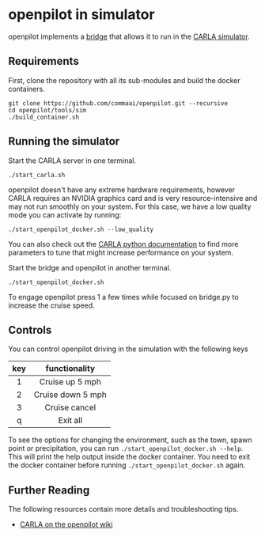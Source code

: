 openpilot in simulator
=====================

openpilot implements a [bridge](bridge.py) that allows it to run in the [CARLA simulator](https://carla.org/). 

## Requirements

First, clone the repository with all its sub-modules and build the docker containers.
```
git clone https://github.com/commaai/openpilot.git --recursive
cd openpilot/tools/sim
./build_container.sh
```

## Running the simulator

Start the CARLA server in one terminal.
```
./start_carla.sh
```

openpilot doesn't have any extreme hardware requirements, however CARLA requires an NVIDIA graphics card and is very resource-intensive and may not run smoothly on your system. For this case, we have a low quality mode you can activate by running:
```
./start_openpilot_docker.sh --low_quality
```

You can also check out the [CARLA python documentation](https://carla.readthedocs.io/en/latest/python_api/) to find more parameters to tune that might increase performance on your system.


Start the bridge and openpilot in another terminal.
```
./start_openpilot_docker.sh
```

To engage openpilot press 1 a few times while focused on bridge.py to increase the cruise speed.

## Controls

You can control openpilot driving in the simulation with the following keys

|  key  |   functionality   |
| :---: | :---------------: |
|   1   |  Cruise up 5 mph  |
|   2   | Cruise down 5 mph |
|   3   |   Cruise cancel   |
|   q   |     Exit all      |

To see the options for changing the environment, such as the town, spawn point or precipitation, you can run `./start_openpilot_docker.sh --help`.
This will print the help output inside the docker container. You need to exit the docker container before running `./start_openpilot_docker.sh` again.

## Further Reading

The following resources contain more details and troubleshooting tips.
* [CARLA on the openpilot wiki](https://github.com/commaai/openpilot/wiki/CARLA)
